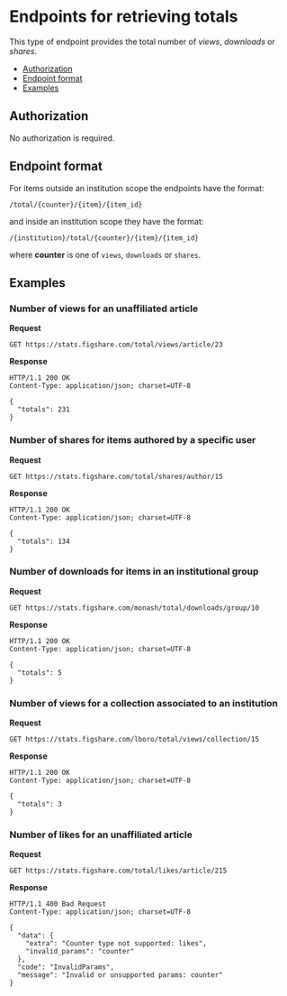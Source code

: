 Endpoints for retrieving **totals**
===================================

This type of endpoint provides the total number of *views*, *downloads* or *shares*.


* [Authorization](#authorization)
* [Endpoint format](#endpoint-format)
* [Examples](#examples)


## Authorization

No authorization is required.


## Endpoint format

For items outside an institution scope the endpoints have the format:

```
/total/{counter}/{item}/{item_id}
```

and inside an institution scope they have the format:

```
/{institution}/total/{counter}/{item}/{item_id}
```

where **counter** is one of `views`, `downloads` or `shares`.


## Examples


### Number of views for an unaffiliated article

**Request**

```http
GET https://stats.figshare.com/total/views/article/23
```

**Response**

```http
HTTP/1.1 200 OK
Content-Type: application/json; charset=UTF-8

{
  "totals": 231
}
```


### Number of shares for items authored by a specific user

**Request**

```http
GET https://stats.figshare.com/total/shares/author/15
```

**Response**

```http
HTTP/1.1 200 OK
Content-Type: application/json; charset=UTF-8

{
  "totals": 134
}
```


### Number of downloads for items in an institutional group

**Request**

```http
GET https://stats.figshare.com/monash/total/downloads/group/10
```

**Response**

```http
HTTP/1.1 200 OK
Content-Type: application/json; charset=UTF-8

{
  "totals": 5
}
```


### Number of views for a collection associated to an institution

**Request**

```http
GET https://stats.figshare.com/lboro/total/views/collection/15
```

**Response**

```http
HTTP/1.1 200 OK
Content-Type: application/json; charset=UTF-8

{
  "totals": 3
}
```


### Number of likes for an unaffiliated article

**Request**

```http
GET https://stats.figshare.com/total/likes/article/215
```

**Response**

```http
HTTP/1.1 400 Bad Request
Content-Type: application/json; charset=UTF-8

{
  "data": {
    "extra": "Counter type not supported: likes",
    "invalid_params": "counter"
  },
  "code": "InvalidParams",
  "message": "Invalid or unsupported params: counter"
}
```
